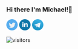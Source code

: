 ### Hi there I'm Michael!👋

[<img src="twitter.png" width="30">](https://twitter.com/skrello)
[<img src="linkedin.png" width="30">](https://www.linkedin.com/in/mikhailokarpenko/)
[<img src="telegram.png" width="30">](http://t.me/mikhailokarpenko)



![visitors](https://visitor-badge.glitch.me/badge?page_id=skelloo.mikhailokarpenko)

